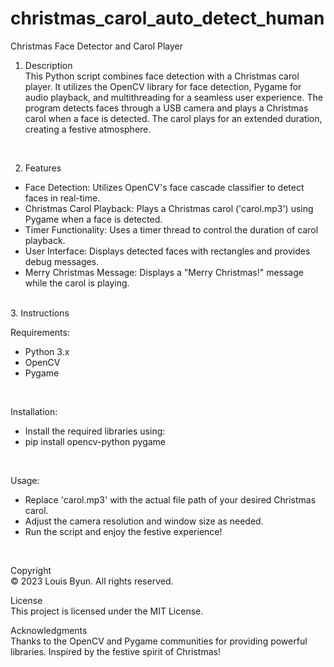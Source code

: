 # christmas_carol_auto_detect_human
Christmas Face Detector and Carol Player
<br>
1. Description<br>
This Python script combines face detection with a Christmas carol player. It utilizes the OpenCV library for face detection, Pygame for audio playback, and multithreading for a seamless user experience. The program detects faces through a USB camera and plays a Christmas carol when a face is detected. The carol plays for an extended duration, creating a festive atmosphere.<br>
<br>


2. Features<br>

- Face Detection: Utilizes OpenCV's face cascade classifier to detect faces in real-time.
- Christmas Carol Playback: Plays a Christmas carol ('carol.mp3') using Pygame when a face is detected.
- Timer Functionality: Uses a timer thread to control the duration of carol playback.
- User Interface: Displays detected faces with rectangles and provides debug messages.
- Merry Christmas Message: Displays a "Merry Christmas!" message while the carol is playing.
<br>
3. Instructions<br>

Requirements:
- Python 3.x
- OpenCV
- Pygame
<br>

Installation:
- Install the required libraries using:
- pip install opencv-python pygame
<br>

Usage:<br>
- Replace 'carol.mp3' with the actual file path of your desired Christmas carol.
- Adjust the camera resolution and window size as needed.
- Run the script and enjoy the festive experience!
<br>

Copyright<br>
© 2023 Louis Byun. All rights reserved.
<br>

License<br>
This project is licensed under the MIT License.
<br>

Acknowledgments<br>
Thanks to the OpenCV and Pygame communities for providing powerful libraries.
Inspired by the festive spirit of Christmas!
